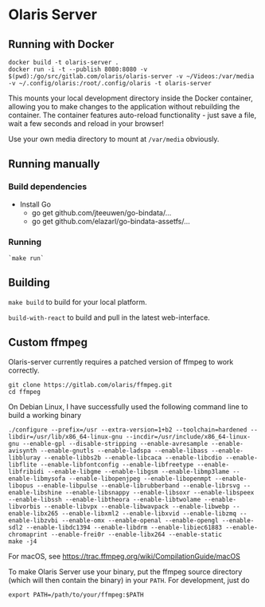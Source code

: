# Olaris Server


## Running with Docker

    docker build -t olaris-server .
    docker run -i -t --publish 8080:8080 -v $(pwd):/go/src/gitlab.com/olaris/olaris-server -v ~/Videos:/var/media -v ~/.config/olaris:/root/.config/olaris -t olaris-server


This mounts your local development directory inside the Docker container, allowing you to make changes to the application without rebuilding the container. The container features auto-reload functionality - just save a file, wait a few seconds and reload in your browser!

Use your own media directory to mount at `/var/media` obviously.

## Running manually

### Build dependencies
  * Install Go
	* go get github.com/jteeuwen/go-bindata/...
	* go get github.com/elazarl/go-bindata-assetfs/...

### Running

	`make run`

## Building

  `make build` to build for your local platform.

  `build-with-react` to build and pull in the latest web-interface.

## Custom ffmpeg

Olaris-server currently requires a patched version of ffmpeg to
work correctly.

	git clone https://gitlab.com/olaris/ffmpeg.git
	cd ffmpeg

On Debian Linux, I have successfully used the following command line to build a working binary

	./configure --prefix=/usr --extra-version=1+b2 --toolchain=hardened --libdir=/usr/lib/x86_64-linux-gnu --incdir=/usr/include/x86_64-linux-gnu --enable-gpl --disable-stripping --enable-avresample --enable-avisynth --enable-gnutls --enable-ladspa --enable-libass --enable-libbluray --enable-libbs2b --enable-libcaca --enable-libcdio --enable-libflite --enable-libfontconfig --enable-libfreetype --enable-libfribidi --enable-libgme --enable-libgsm --enable-libmp3lame --enable-libmysofa --enable-libopenjpeg --enable-libopenmpt --enable-libopus --enable-libpulse --enable-librubberband --enable-librsvg --enable-libshine --enable-libsnappy --enable-libsoxr --enable-libspeex --enable-libssh --enable-libtheora --enable-libtwolame --enable-libvorbis --enable-libvpx --enable-libwavpack --enable-libwebp --enable-libx265 --enable-libxml2 --enable-libxvid --enable-libzmq --enable-libzvbi --enable-omx --enable-openal --enable-opengl --enable-sdl2 --enable-libdc1394 --enable-libdrm --enable-libiec61883 --enable-chromaprint --enable-frei0r --enable-libx264 --enable-static
	make -j4

For macOS, see https://trac.ffmpeg.org/wiki/CompilationGuide/macOS

To make Olaris Server use your binary, put the ffmpeg source directory (which will then contain the binary) in your `PATH`. For development, just do

	export PATH=/path/to/your/ffmpeg:$PATH
